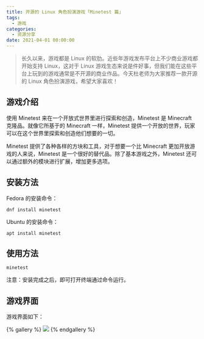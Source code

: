 ```yaml
---
title: 开源的 Linux 角色扮演游戏「Minetest 篇」
tags:
  - 游戏
categories:
  - 资源分享
date: 2021-04-01 00:00:00
---
```


> 长久以来，游戏都是 Linux 的软肋。近些年游戏发布平台上不少商业游戏都开始支持 Linux，这对于 Linux 游戏生态来说是件好事，但我们能在这些平台上玩到的游戏通常是不开源的商业作品。今天杜老师为大家推荐一款开源的 Linux 角色扮演游戏，希望大家喜欢！

<!-- more -->

## 游戏介绍

使用 Minetest 来在一个开放式世界里进行探索和创造，Minetest 是 Minecraft 克隆品。就像它所基于的 Minecraft 一样，Minetest 提供一个开放的世界，玩家可以在这个世界里探索和创造他们想要的一切。

Minetest 提供了各种各样的方块和工具，对于想要一个比 Minecraft 更加开放游戏的人来说，Minetest 是一个很好的替代品。除了基本游戏之外，Minetest 还可以通过额外的模块进行扩展，增加更多选项。

## 安装方法

Fedora 的安装命令：

```
dnf install minetest
```

Ubuntu 的安装命令：

```
apt install minetest
```

## 使用方法

```
minetest
```

注意：安装完成之后，即可打开终端通过命令运行。

## 游戏界面

游戏界面如下：

{% gallery %}
![](https://cdn.dusays.com/2021/03/327-1.jpg/1)
{% endgallery %}
